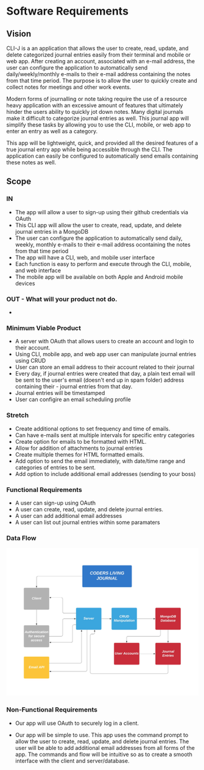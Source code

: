 # Software Requirements
## Vision

CLI-J is a an application that allows the user to create, read, update, and delete categorized journal entries easily from their terminal and mobile or web app. After creating an account, associated with an e-mail address, the user can configure the application to automatically send daily/weekly/monthly e-mails to their e-mail address containing the notes from that time period. The purpose is to allow the user to quickly create and collect notes for meetings and other work events.

Modern forms of journalling or note taking require the use of a resource heavy application with an excessive amount of features that ultimately hinder the users ability to quickly jot down notes. Many digital journals make it difficult to categorize journal entries as well. This journal app will simplify these tasks by allowing you to use the CLI, mobile, or web app to enter an entry as well as a category.

This app will be lightweight, quick, and provided all the desired features of a true journal entry app while being accessible through the CLI. The application can easily be configured to automatically send emails containing these notes as well.

## Scope 
### IN 
- The app will allow a user to sign-up using their github credentials via OAuth
- This CLI app will allow the user to create, read, update, and delete journal entries in a MongoDB
- The user can configure the application to automatically send daily, weekly, monthly e-mails to their e-mail address ocontaining the notes from that time period
- The app will have a CLI, web, and mobile user interface
- Each function is easy to perform and execute through the CLI, mobile, and web interface
- The mobile app will be available on both Apple and Android mobile devices

### OUT - What will your product not do.
- 

### Minimum Viable Product 
- A server with OAuth that allows users to create an account and login to their account.
- Using CLI, mobile app, and web app user can manipulate journal entries using CRUD
- User can store an email address to their account related to their journal
- Every day, if journal entries were created that day, a plain text email will be sent to the user's email (doesn't end up in spam folder) address containing their - journal entries from that day.
- Journal entries will be timestamped
- User can configire an email scheduling profile

### Stretch
- Create additional options to set frequency and time of emails.
- Can have e-mails sent at multiple intervals for specific entry categories
- Create option for emails to be formatted with HTML.
- Allow for addition of attachments to journal entries
- Create multiple themes for HTML formatted emails.
- Add option to send the email immediately, with date/time range and categories of entries to be sent.
- Add option to include additional email addresses (sending to your boss)

### Functional Requirements
- A user can sign-up using OAuth
- A user can create, read, update, and delete journal entries.
- A user can add additional email addresses
- A user can list out journal entries within some paramaters

### Data Flow
![Data Path](./assets/coders-living-instant-journal-dom.jpeg) 


### Non-Functional Requirements 
- Our app will use OAuth to securely log in a client. 

- Our app will be simple to use. This app uses the command prompt to allow the user to create, read, update, and delete journal entries. The user will be able to add additional email addresses from all forms of the app. The commands and flow will be intuitive so as to create a smooth interface with the client and server/database.

